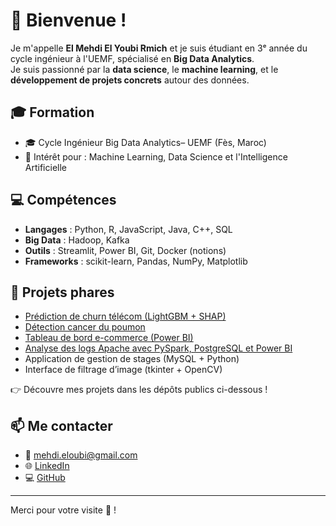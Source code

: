 # 👋 Bienvenue !

Je m'appelle **El Mehdi El Youbi Rmich** et je suis étudiant en 3ᵉ année du cycle ingénieur à l'UEMF, spécialisé en **Big Data Analytics**.  
Je suis passionné par la **data science**, le **machine learning**, et le **développement de projets concrets** autour des données.

## 🎓 Formation

- 🎓 Cycle Ingénieur Big Data Analytics– UEMF (Fès, Maroc)
- 🔬 Intérêt pour : Machine Learning, Data Science et l'Intelligence Artificielle

## 💻 Compétences

- **Langages** : Python, R, JavaScript, Java, C++, SQL
- **Big Data** : Hadoop, Kafka
- **Outils** : Streamlit, Power BI, Git, Docker (notions)
- **Frameworks** : scikit-learn, Pandas, NumPy, Matplotlib

## 📌 Projets phares

- [Prédiction de churn télécom (LightGBM + SHAP)](https://github.com/elmehdi03/churn_prediction_dashboard)
- [Détection cancer du poumon](https://github.com/elmehdi03/Cancer-Detection-ML)
- [Tableau de bord e-commerce (Power BI)](https://github.com/elmehdi03/Sales-Decision-Dashboard-Power-BI)
- [Analyse des logs Apache avec PySpark, PostgreSQL et Power BI](https://github.com/elmehdi03/)
- Application de gestion de stages (MySQL + Python)
- Interface de filtrage d’image (tkinter + OpenCV)

👉 Découvre mes projets dans les dépôts publics ci-dessous !

## 📫 Me contacter

- 📧 mehdi.eloubi@gmail.com  
- 🌐 [LinkedIn](https://www.linkedin.com/in/el-mehdi-el-youbi-rmich-574941249)  
- 💻 [GitHub](https://github.com/elmehdi03)

---

Merci pour votre visite 🙌 !
